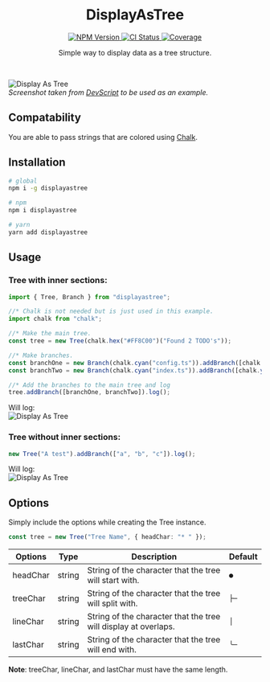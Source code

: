 <h1 align="center">
	DisplayAsTree
</h1>
<div align="center">
	<a href="https://www.npmjs.com/package/displayastree">
		<img src="https://img.shields.io/npm/v/displayastree.svg?logo=npm" alt="NPM Version"/>
	</a>
	<a href="https://github.com/Bas950/packages/actions/workflows/CI.yml">
		<img src="https://img.shields.io/github/actions/workflow/status/Bas950/packages/CI.yml?label=Test%20Package&logo=github" alt="CI Status"/>
	</a>
	<a href="https://github.com/Bas950/packages/tree/main/packages/DisplayAsTree"">
		<img src="https://img.shields.io/badge/coverage-100%25-success.svg?placeholder=$coverage-url$&logo=vitest&style=flat" alt="Coverage"/>
	</a>
</div>
<p align="center">
	Simple way to display data as a tree structure.
<p>
<br>

![Display As Tree](assets/displayastree.png)
<br>
_Screenshot taken from [DevScript](https://www.npmjs.com/package/ts-devscript) to be used as an example._

## Compatability

You are able to pass strings that are colored using [Chalk](https://www.npmjs.com/package/chalk).

## Installation

```bash
# global
npm i -g displayastree

# npm
npm i displayastree

# yarn
yarn add displayastree
```

## Usage

### Tree with inner sections:

```TypeScript
import { Tree, Branch } from "displayastree";

//* Chalk is not needed but is just used in this example.
import chalk from "chalk";

//* Make the main tree.
const tree = new Tree(chalk.hex("#FF8C00")("Found 2 TODO's"));

//* Make branches.
const branchOne = new Branch(chalk.cyan("config.ts")).addBranch([chalk.yellow("src/config.ts")]);
const branchTwo = new Branch(chalk.cyan("index.ts")).addBranch([chalk.yellow("src/modules/status/index.ts")]);

//* Add the branches to the main tree and log
tree.addBranch([branchOne, branchTwo]).log();
```

Will log:
<br>
![Display As Tree](assets/usageexampleone.png)

### Tree without inner sections:

```TypeScript
new Tree("A test").addBranch(["a", "b", "c"]).log();
```

Will log:
<br>
![Display As Tree](assets/usageexampletwo.png)

## Options

Simply include the options while creating the Tree instance.

```Typescript
const tree = new Tree("Tree Name", { headChar: "* " });
```

| Options  | Type   | Description                                                     | Default |
| -------- | ------ | --------------------------------------------------------------- | ------- |
| headChar | string | String of the character that the tree will start with.          | `● `    |
| treeChar | string | String of the character that the tree will split with.          | `├─ `   |
| lineChar | string | String of the character that the tree will display at overlaps. | `│ `    |
| lastChar | string | String of the character that the tree will end with.            | `╰─ `   |

**Note**: treeChar, lineChar, and lastChar must have the same length.
